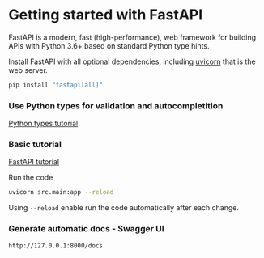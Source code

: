 # Getting started with FastAPI

FastAPI is a modern, fast (high-performance), web framework for building APIs with Python 3.6+ based on standard Python type hints.

Install FastAPI with all optional dependencies, including [uvicorn](https://www.uvicorn.org/) that is the web server.

```sh
pip install "fastapi[all]"
```

### Use Python types for validation and autocompletition

[Python types tutorial](https://fastapi.tiangolo.com/python-types/)

### Basic tutorial

[FastAPI tutorial](https://fastapi.tiangolo.com/tutorial/)

Run the code

```sh
uvicorn src.main:app --reload
```

Using `--reload` enable run the code automatically after each change.

### Generate automatic docs - Swagger UI

```
http://127.0.0.1:8000/docs
```